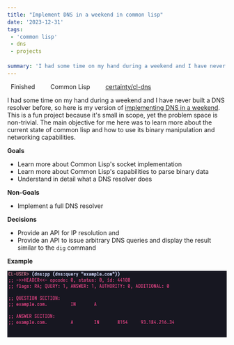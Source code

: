 ```yaml
---
title: "Implement DNS in a weekend in common lisp"
date: '2023-12-31'
tags:
 - 'common lisp'
 - dns
 - projects

summary: 'I had some time on my hand during a weekend and I have never built a DNS resolver before, so here is my version of "Implement DNS in a weekend"'
---
```



<i class="fa-solid fa-signal"></i> &nbsp; Finished &nbsp; &nbsp; &nbsp; <i class="fa-solid fa-toolbox"></i> &nbsp; Common Lisp &nbsp; &nbsp; &nbsp;  <i class="fa-brands fa-github"></i> &nbsp; [certainty/cl-dns][1] 

I had some time on my hand during a weekend and I have never built a DNS resolver before, so here is my version of [implementing DNS in a weekend][2].
This is a fun project because it's small in scope, yet the problem space is non-trivial. The main objective for me here was to learn more about the current state of common lisp and how to use its binary manipulation and networking capabilities. 

**Goals**

- Learn more about Common Lisp's socket implementation
- Learn more about Common Lisp's capabilities to parse binary data
- Understand in detail what a DNS resolver does 

**Non-Goals**

- Implement a full DNS resolver

**Decisions**

- Provide an API for IP resolution and 
- Provide an API to issue arbitrary DNS queries and display the result similar to the `dig` command

**Example**

![query-screenshot](projects_cl_dns_query.png)


[1]:	https://github.com/certainty/cl-dns
[2]:	https://implement-dns.wizardzines.com/

